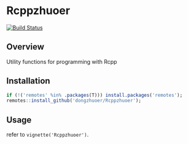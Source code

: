 # Rcppzhuoer
[![Build Status](https://travis-ci.com/dongzhuoer/Rcppzhuoer.svg?branch=master)](https://travis-ci.com/dongzhuoer/Rcppzhuoer)


## Overview

Utility functions for programming with Rcpp


## Installation

```r
if (!('remotes' %in% .packages(T))) install.packages('remotes');
remotes::install_github('dongzhuoer/Rcppzhuoer');
```

## Usage

refer to `vignette('Rcppzhuoer')`.


